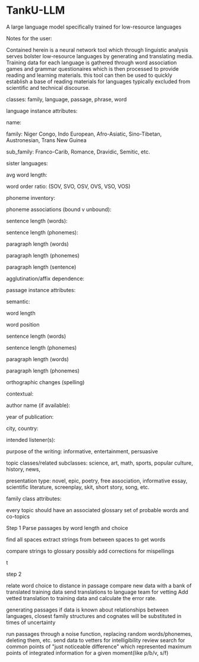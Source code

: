 # TankU-LLM
A large language model specifically trained for low-resource languages


Notes for the user:

Contained herein is a neural network tool which through linguistic analysis serves bolster low-resource languages by generating and translating media. Training data for each language is gathered through word association games and grammar questionaires which is then processed to provide reading and learning materials. 
this tool can then be used to quickly establish a base of reading materials for languages typically excluded from scientific and technical discourse.


classes: family, language, passage, phrase, word



language instance attributes:



name:

family: Niger Congo, Indo European, Afro-Asiatic, Sino-Tibetan, Austronesian, Trans New Guinea

sub_family: Franco-Carib, Romance, Dravidic, Semitic, etc.

sister languages:

avg word length:

word order ratio: (SOV, SVO, OSV, OVS, VSO, VOS)

phoneme inventory:

phoneme associations (bound v unbound):

sentence length (words):

sentence length (phonemes):

paragraph length (words)

paragraph length (phonemes)

paragraph length (sentence)

agglutination/affix dependence:



passage instance attributes:



semantic:



word length

word position

sentence length (words)

sentence length (phonemes)

paragraph length (words)

paragraph length (phonemes)

orthographic changes (spelling)



contextual:



author name (if available):

year of publication:

city, country:

intended listener(s):

purpose of the writing: informative, entertainment, persuasive

topic classes/related subclasses: science, art, math, sports, popular culture, history, news,

presentation type: novel, epic, poetry, free association, informative essay, scientific literature, screenplay, skit, short story, song, etc.



family class attributes:



every topic should have an associated glossary set of probable words and co-topics

Step 1 
Parse passages by word length and choice

find all spaces
extract strings from between spaces to get words

compare strings to glossary
possibly add corrections for mispellings

t


step 2

relate word choice to distance in passage
compare new data with a bank of translated training data
send translations to language team for vetting
Add vetted translation to training data and calculate the error rate.

generating passages
if data is known about relationships between languages, closest family structures and cognates will be substituted in times of uncertainty


run passages through a noise function, replacing random words/phonemes, deleting them, etc.
send data to vetters for intelligibility review
search for common points of "just noticeable difference" which represented maximum points of integrated information for a given moment(like p/b/v, s/f)


